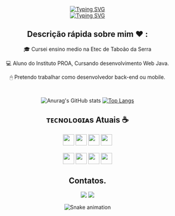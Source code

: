 <div align="center">

[![Typing SVG](https://readme-typing-svg.herokuapp.com?color=%2356FFD9&size=18&duration=6000&center=true&vCenter=true&width=600&lines=Bom+Dia+Mundo+%3C3)](https://git.io/typing-svg)<br>
[![Typing SVG](https://readme-typing-svg.herokuapp.com?color=%2356FFD9&size=18&center=true&vCenter=true&width=600&lines=Ol%C3%A1+Pessoas%2C+eu+sou+Breno%2C+e+bem-vindo+ao+meu+perfil!+)](https://git.io/typing-svg)
  
  </div>

<div align="center" background-color="black"> 
  <h2> Descrição rápida sobre mim ♥️ :  </h2>
  <p> 🎓 Cursei ensino medio na Etec de Taboão da Serra </p>
  <p> 💻 Aluno do Instituto PROA, Cursando desenvolvimento Web Java. </p>
  <p> 🖱 Pretendo trabalhar como desenvolvedor back-end ou mobile. </p>
  <br>
</div>


<div align="center"> 
  
![Anurag's GitHub stats](https://github-readme-stats.vercel.app/api?username=Killuazin-lab&show_icons=true&theme=dark)
[![Top Langs](https://github-readme-stats.vercel.app/api/top-langs/?username=Killuazin-lab&langs_count=8&theme=dark)](https://github.com/Killuazin-lab/github-readme-stats)
  </div>
<div align="center">

<p align="center">
  <a href="https://github.com/seu-usuario%22%3E>
    <img
      align="center"
      height="150em"
      src="https://github-readme-stats.vercel.app/api?username=Killuazin-lab&show_icons=true&include_all_commits=true&count_private=true&theme=dark"
    />
  </a>
  <a href="https://github.com/seu-usuario%22%3E>
    <img
      align="center"
      height="150em"
      src="https://github-readme-stats.vercel.app/api/top-langs/?username=Killuain-lab&show_icons=true&include_all_commits=true&count_private=true&layout=compact&theme=dark"
    />
  </a>
</p>
  
  </div>

<div>
 <h2 align="center">ᴛᴇᴄɴᴏʟᴏɢɪᴀs Atuais ☕ </h2>
 <div align="center">
   <span>
    <img height="30px" src="https://img.shields.io/badge/HTML5-E34F26?style=for-the-badge&logo=html5&logoColor=white%22%3E"
           
   </span>

   <span>
    <img height="30px" src="https://img.shields.io/badge/CSS3-1572B6?style=for-the-badge&logo=css3&logoColor=white%22/%3E"
   </span>

   <span>
    <img height="30px" src="https://img.shields.io/badge/Sass-CC6699?style=for-the-badge&logo=sass&logoColor=white%22/%3E"
   </span>

   <span>
    <img height="30px" src="https://img.shields.io/badge/Bootstrap-563D7C?style=for-the-badge&logo=bootstrap&logoColor=white%22/%3E"
   </span>
   <br> <br>
   <span>
    <img height="30px" src="https://img.shields.io/badge/JavaScript-F7DF1E?style=for-the-badge&logo=javascript&logoColor=black%22/%3E"
   </span>

   <span>
    <img height="30px" src="https://img.shields.io/badge/React-20232A?style=for-the-badge&logo=react&logoColor=61DAFB%22/%3E"
   </span>

   <span>
    <img height="30px" src="https://img.shields.io/badge/Java-ED8B00?style=for-the-badge&logo=java&logoColor=white%22/%3E"
   </span>

   <span>
    <img height="30px" src="https://img.shields.io/badge/MySQL-00000F?style=for-the-badge&logo=mysql&logoColor=white%22/%3E"
   </span>

 </div>
</div>
     
   
   <h2 align="center"> Contatos. </h2>
   <div align="center">
     
  <a href = "mailto:breno_amorimc@hotmail.com"><img src="https://img.shields.io/badge/-Gmail-%23333?style=for-the-badge&logo=gmail&logoColor=white" target="_blank"></a>
  <a href="https://www.linkedin.com/in/breno-amorim-candido-420179232" target="_blank"><img src="https://img.shields.io/badge/-LinkedIn-%230077B5?style=for-the-badge&logo=linkedin&logoColor=white" target="_blank"></a> 

  ![Snake animation](https://github.com/Killuazin-lab/Killuazin-lab/blob/output/github-contribution-grid-snake.svg)
